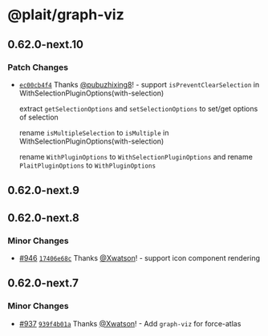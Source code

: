 # @plait/graph-viz

## 0.62.0-next.10

### Patch Changes

-   [`ec00cb4f4`](https://github.com/worktile/plait/commit/ec00cb4f4c3cff6fbab7ed7ab67ef48e3efb47ee) Thanks [@pubuzhixing8](https://github.com/pubuzhixing8)! - support `isPreventClearSelection` in WithSelectionPluginOptions(with-selection)

    extract `getSelectionOptions` and `setSelectionOptions` to set/get options of selection

    rename `isMultipleSelection` to `isMultiple` in WithSelectionPluginOptions(with-selection)

    rename `WithPluginOptions` to `WithSelectionPluginOptions` and rename `PlaitPluginOptions` to `WithPluginOptions`

## 0.62.0-next.9

## 0.62.0-next.8

### Minor Changes

-   [#946](https://github.com/worktile/plait/pull/946) [`17406e68c`](https://github.com/worktile/plait/commit/17406e68ce3d040e652836c43dc7a62dc5f0a5a3) Thanks [@Xwatson](https://github.com/Xwatson)! - support icon component rendering

## 0.62.0-next.7

### Minor Changes

-   [#937](https://github.com/worktile/plait/pull/937) [`939f4b01a`](https://github.com/worktile/plait/commit/939f4b01a89e3a4045842398e6b0d8e36e01c2f4) Thanks [@Xwatson](https://github.com/Xwatson)! - Add `graph-viz` for force-atlas
